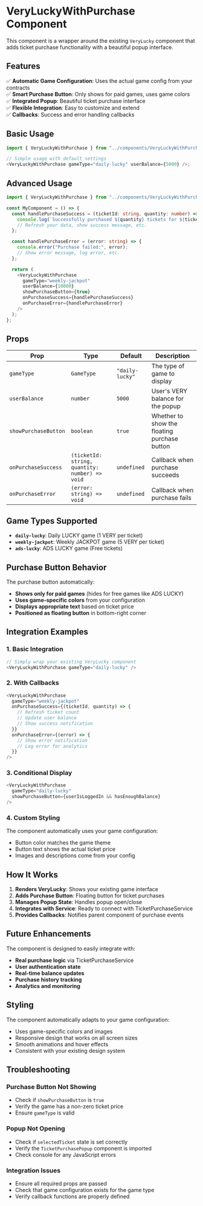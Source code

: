 # VeryLuckyWithPurchase Component

This component is a wrapper around the existing `VeryLucky` component that adds ticket purchase functionality with a beautiful popup interface.

## Features

✅ **Automatic Game Configuration**: Uses the actual game config from your contracts  
✅ **Smart Purchase Button**: Only shows for paid games, uses game colors  
✅ **Integrated Popup**: Beautiful ticket purchase interface  
✅ **Flexible Integration**: Easy to customize and extend  
✅ **Callbacks**: Success and error handling callbacks

## Basic Usage

```typescript
import { VeryLuckyWithPurchase } from "../components/VeryLuckyWithPurchase";

// Simple usage with default settings
<VeryLuckyWithPurchase gameType="daily-lucky" userBalance={5000} />;
```

## Advanced Usage

```typescript
import { VeryLuckyWithPurchase } from "../components/VeryLuckyWithPurchase";

const MyComponent = () => {
  const handlePurchaseSuccess = (ticketId: string, quantity: number) => {
    console.log(`Successfully purchased ${quantity} tickets for ${ticketId}`);
    // Refresh your data, show success message, etc.
  };

  const handlePurchaseError = (error: string) => {
    console.error("Purchase failed:", error);
    // Show error message, log error, etc.
  };

  return (
    <VeryLuckyWithPurchase
      gameType="weekly-jackpot"
      userBalance={10000}
      showPurchaseButton={true}
      onPurchaseSuccess={handlePurchaseSuccess}
      onPurchaseError={handlePurchaseError}
    />
  );
};
```

## Props

| Prop                 | Type                                           | Default         | Description                                  |
| -------------------- | ---------------------------------------------- | --------------- | -------------------------------------------- |
| `gameType`           | `GameType`                                     | `"daily-lucky"` | The type of game to display                  |
| `userBalance`        | `number`                                       | `5000`          | User's VERY balance for the popup            |
| `showPurchaseButton` | `boolean`                                      | `true`          | Whether to show the floating purchase button |
| `onPurchaseSuccess`  | `(ticketId: string, quantity: number) => void` | `undefined`     | Callback when purchase succeeds              |
| `onPurchaseError`    | `(error: string) => void`                      | `undefined`     | Callback when purchase fails                 |

## Game Types Supported

- **`daily-lucky`**: Daily LUCKY game (1 VERY per ticket)
- **`weekly-jackpot`**: Weekly JACKPOT game (5 VERY per ticket)
- **`ads-lucky`**: ADS LUCKY game (Free tickets)

## Purchase Button Behavior

The purchase button automatically:

- **Shows only for paid games** (hides for free games like ADS LUCKY)
- **Uses game-specific colors** from your configuration
- **Displays appropriate text** based on ticket price
- **Positioned as floating button** in bottom-right corner

## Integration Examples

### 1. Basic Integration

```typescript
// Simply wrap your existing VeryLucky component
<VeryLuckyWithPurchase gameType="daily-lucky" />
```

### 2. With Callbacks

```typescript
<VeryLuckyWithPurchase
  gameType="weekly-jackpot"
  onPurchaseSuccess={(ticketId, quantity) => {
    // Refresh ticket count
    // Update user balance
    // Show success notification
  }}
  onPurchaseError={(error) => {
    // Show error notification
    // Log error for analytics
  }}
/>
```

### 3. Conditional Display

```typescript
<VeryLuckyWithPurchase
  gameType="daily-lucky"
  showPurchaseButton={userIsLoggedIn && hasEnoughBalance}
/>
```

### 4. Custom Styling

The component automatically uses your game configuration:

- Button color matches the game theme
- Button text shows the actual ticket price
- Images and descriptions come from your config

## How It Works

1. **Renders VeryLucky**: Shows your existing game interface
2. **Adds Purchase Button**: Floating button for ticket purchases
3. **Manages Popup State**: Handles popup open/close
4. **Integrates with Service**: Ready to connect with TicketPurchaseService
5. **Provides Callbacks**: Notifies parent component of purchase events

## Future Enhancements

The component is designed to easily integrate with:

- **Real purchase logic** via TicketPurchaseService
- **User authentication state**
- **Real-time balance updates**
- **Purchase history tracking**
- **Analytics and monitoring**

## Styling

The component automatically adapts to your game configuration:

- Uses game-specific colors and images
- Responsive design that works on all screen sizes
- Smooth animations and hover effects
- Consistent with your existing design system

## Troubleshooting

### Purchase Button Not Showing

- Check if `showPurchaseButton` is `true`
- Verify the game has a non-zero ticket price
- Ensure `gameType` is valid

### Popup Not Opening

- Check if `selectedTicket` state is set correctly
- Verify the `TicketPurchasePopup` component is imported
- Check console for any JavaScript errors

### Integration Issues

- Ensure all required props are passed
- Check that game configuration exists for the game type
- Verify callback functions are properly defined

